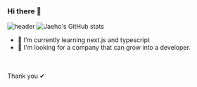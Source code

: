 ### Hi there 👋
![header](https://capsule-render.vercel.app/api?type=wave&color=auto&height=300&section=header&text=Jaeho'sGitgub%20&fontSize=60)
![Jaeho's GitHub stats](https://github-readme-stats.vercel.app/api?username=wogh002&theme=dark&show_icons=true)
<br>

- 🌱 I’m currently learning next.js and typescript
- 👯 I'm looking for a company that can grow into a developer.

<br>

<br>
Thank you ✔
